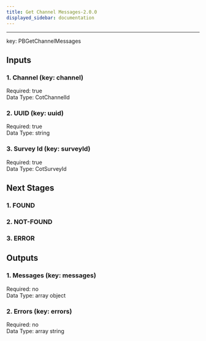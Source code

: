 ```yaml
---  
title: Get Channel Messages-2.0.0  
displayed_sidebar: documentation  
---  
```

****  
key: PBGetChannelMessages  
  
## Inputs  
### 1. Channel (key: channel)  
  
Required: true  
Data Type: CotChannelId   
### 2. UUID (key: uuid)  
  
Required: true  
Data Type: string   
### 3. Survey Id (key: surveyId)  
  
Required: true  
Data Type: CotSurveyId   
## Next Stages  
### 1. FOUND  
  
### 2. NOT-FOUND  
  
### 3. ERROR  
  
## Outputs  
### 1. Messages (key: messages)  
  
Required: no  
Data Type: array object  
### 2. Errors (key: errors)  
  
Required: no  
Data Type: array string